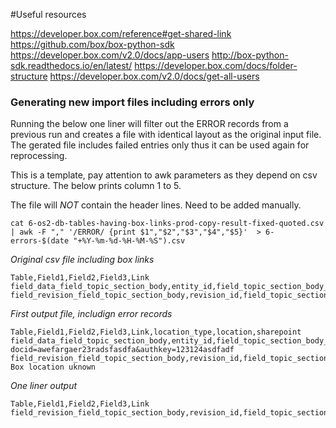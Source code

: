 #Useful resources

https://developer.box.com/reference#get-shared-link
https://github.com/box/box-python-sdk
https://developer.box.com/v2.0/docs/app-users
http://box-python-sdk.readthedocs.io/en/latest/
https://developer.box.com/docs/folder-structure
https://developer.box.com/v2.0/docs/get-all-users

### Generating new import files including errors only

Running the below one liner will filter out the ERROR records from a previous run and creates a file with identical layout as the original input file. The gerated file includes failed entries only thus it can be used again for reprocessing.

This is a template, pay attention to awk parameters as they depend on csv structure. The below prints column 1 to 5.

The file will *NOT* contain the header lines. Need to be added manually.

    cat 6-os2-db-tables-having-box-links-prod-copy-result-fixed-quoted.csv | awk -F "," '/ERROR/ {print $1","$2","$3","$4","$5}'  > 6-errors-$(date "+%Y-%m-%d-%H-%M-%S").csv

*Original csv file including box links*
    
    Table,Field1,Field2,Field3,Link
    field_data_field_topic_section_body,entity_id,field_topic_section_body_value,34119,https://app.box.com/shared/aerfadfasdfaefawrefaewrf/1/123123131123/1231231231/1
    field_revision_field_topic_section_body,revision_id,field_topic_section_body_value,34124,https://app.box.com/shared/sdrfgsergaserfserfaef/1/12345678901/1231231231/1

*First output file, includign error records*
    
    Table,Field1,Field2,Field3,Link,location_type,location,sharepoint
    field_data_field_topic_section_body,entity_id,field_topic_section_body_value,34119,https://app.box.com/shared/aerfadfasdfaefawrefaewrf/1/123123131123/1231231231/1,folder,/Files/Example/,https://mycompany.sharepoint.com/sites/main/_layouts/15/guestaccess.aspx?docid=awefargaer23radsfasdfa&authkey=123124asdfadf
    field_revision_field_topic_section_body,revision_id,field_topic_section_body_value,34124,https://app.box.com/shared/sdrfgsergaserfserfaef/1/12345678901/1231231231/1,UKNOWN,N/A,ERROR: Box location uknown

*One liner output*
    
    Table,Field1,Field2,Field3,Link
    field_revision_field_topic_section_body,revision_id,field_topic_section_body_value,34124,https://app.box.com/shared/sdrfgsergaserfserfaef/1/12345678901/1231231231/1

